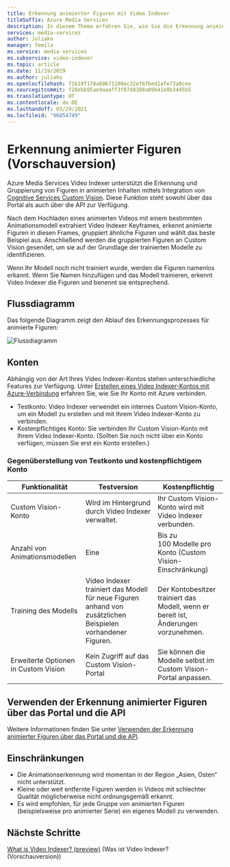 ```yaml
---
title: Erkennung animierter Figuren mit Video Indexer
titleSuffix: Azure Media Services
description: In diesem Thema erfahren Sie, wie Sie die Erkennung animierter Figuren mit Video Indexer verwenden.
services: media-services
author: Juliako
manager: femila
ms.service: media-services
ms.subservice: video-indexer
ms.topic: article
ms.date: 11/19/2019
ms.author: juliako
ms.openlocfilehash: f1b19f178a60671108ec32ef6fbed1afe73a0cee
ms.sourcegitcommit: f28ebb95ae9aaaff3f87d8388a09b41e0b3445b5
ms.translationtype: HT
ms.contentlocale: de-DE
ms.lasthandoff: 03/29/2021
ms.locfileid: "96854749"
---
```

# <a name="animated-character-detection-preview"></a>Erkennung animierter Figuren (Vorschauversion)

Azure Media Services Video Indexer unterstützt die Erkennung und Gruppierung von Figuren in animierten Inhalten mittels Integration von [Cognitive Services Custom Vision](https://azure.microsoft.com/services/cognitive-services/custom-vision-service/). Diese Funktion steht sowohl über das Portal als auch über die API zur Verfügung.

Nach dem Hochladen eines animierten Videos mit einem bestimmten Animationsmodell extrahiert Video Indexer Keyframes, erkennt animierte Figuren in diesen Frames, gruppiert ähnliche Figuren und wählt das beste Beispiel aus. Anschließend werden die gruppierten Figuren an Custom Vision gesendet, um sie auf der Grundlage der trainierten Modelle zu identifizieren. 

Wenn Ihr Modell noch nicht trainiert wurde, werden die Figuren namenlos erkannt. Wenn Sie Namen hinzufügen und das Modell trainieren, erkennt Video Indexer die Figuren und benennt sie entsprechend.

## <a name="flow-diagram"></a>Flussdiagramm

Das folgende Diagramm zeigt den Ablauf des Erkennungsprozesses für animierte Figuren:

![Flussdiagramm](./media/animated-characters-recognition/flow.png)

## <a name="accounts"></a>Konten

Abhängig von der Art Ihres Video Indexer-Kontos stehen unterschiedliche Features zur Verfügung. Unter [Erstellen eines Video Indexer-Kontos mit Azure-Verbindung](connect-to-azure.md) erfahren Sie, wie Sie Ihr Konto mit Azure verbinden.

* Testkonto: Video Indexer verwendet ein internes Custom Vision-Konto, um ein Modell zu erstellen und mit Ihrem Video Indexer-Konto zu verbinden. 
* Kostenpflichtiges Konto: Sie verbinden Ihr Custom Vision-Konto mit Ihrem Video Indexer-Konto. (Sollten Sie noch nicht über ein Konto verfügen, müssen Sie erst ein Konto erstellen.)

### <a name="trial-vs-paid"></a>Gegenüberstellung von Testkonto und kostenpflichtigem Konto

|Funktionalität|Testversion|Kostenpflichtig|
|---|---|---|
|Custom Vision-Konto|Wird im Hintergrund durch Video Indexer verwaltet. |Ihr Custom Vision-Konto wird mit Video Indexer verbunden.|
|Anzahl von Animationsmodellen|Eine|Bis zu 100 Modelle pro Konto (Custom Vision-Einschränkung)|
|Training des Modells|Video Indexer trainiert das Modell für neue Figuren anhand von zusätzlichen Beispielen vorhandener Figuren.|Der Kontobesitzer trainiert das Modell, wenn er bereit ist, Änderungen vorzunehmen.|
|Erweiterte Optionen in Custom Vision|Kein Zugriff auf das Custom Vision-Portal|Sie können die Modelle selbst im Custom Vision-Portal anpassen.|

## <a name="use-the-animated-character-detection-with-portal--and-api"></a>Verwenden der Erkennung animierter Figuren über das Portal und die API

Weitere Informationen finden Sie unter [Verwenden der Erkennung animierter Figuren über das Portal und die API](animated-characters-recognition-how-to.md).

## <a name="limitations"></a>Einschränkungen

* Die Animationserkennung wird momentan in der Region „Asien, Osten“ nicht unterstützt.
* Kleine oder weit entfernte Figuren werden in Videos mit schlechter Qualität möglicherweise nicht ordnungsgemäß erkannt.
* Es wird empfohlen, für jede Gruppe von animierten Figuren (beispielsweise pro animierter Serie) ein eigenes Modell zu verwenden.

## <a name="next-steps"></a>Nächste Schritte

[What is Video Indexer? (preview)](video-indexer-overview.md) (Was ist Video Indexer? (Vorschauversion))